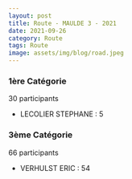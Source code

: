 ```yaml
---
layout: post
title: Route - MAULDE 3 - 2021
date: 2021-09-26
category: Route
tags: Route
image: assets/img/blog/road.jpeg
---
```


### 1ère Catégorie
30 participants
- LECOLIER STEPHANE : 5

### 3ème Catégorie
66 participants
- VERHULST ERIC : 54
